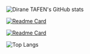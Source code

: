 ![Dirane TAFEN's GitHub stats](https://github-readme-stats.vercel.app/api/?username=ulrichmonji&show_owner)

[![Readme Card](https://github-readme-stats.vercel.app/api/pin/?username=ulrichmonji&repo=student-list&show_owner=true)](https://github.com/ulrichmonji/student-list)

[![Readme Card](https://github-readme-stats.vercel.app/api/pin/?username=ulrichmonji&repo=course-materials&show_owner=true)](https://github.com/ulrichmonji/course-materials)

![Top Langs](https://github-readme-stats.vercel.app/api/top-langs/?username=ulrichmonji&langs_count=10&hide=javascript,html,php,python)
